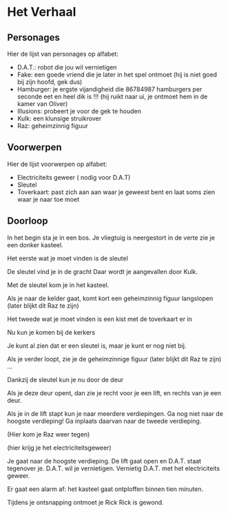 # Het Verhaal

## Personages

Hier de lijst van personages op alfabet:
 
 * D.A.T.: robot die jou wil vernietigen
 * Fake: een goede vriend die je later in het spel 
   ontmoet (hij is niet goed bij zijn hoofd, gek dus)
 * Hamburger: je ergste vijandigheid die 86784987 hamburgers per seconde eet 
   en heel dik is !!! (hij ruikt naar ui, je ontmoet hem in de kamer van Oliver)
 * Illusions: probeert je voor de gek te houden
 * Kulk: een klunsige struikrover
 * Raz: geheimzinnig figuur

## Voorwerpen

Hier de lijst voorwerpen op alfabet:

 * Electriciteits geweer ( nodig voor D.A.T)
 * Sleutel
 * Toverkaart: past zich aan aan waar je geweest bent en laat soms zien waar je naar toe moet

## Doorloop

In het begin sta je in een bos.
Je vliegtuig is neergestort in de verte zie je een donker kasteel.

Het eerste wat je moet vinden is de sleutel

De sleutel vind je in de gracht
Daar wordt je aangevallen door Kulk.

Met de sleutel kom je in het kasteel.

Als je naar de kelder gaat, komt kort een geheimzinnig figuur langslopen (later blijkt
dit Raz te zijn)

Het tweede wat je moet vinden is een kist met de toverkaart er in

Nu kun je komen bij de kerkers

Je kunt al zien dat er een sleutel is, maar je kunt er nog niet bij.

Als je verder loopt, zie je de geheimzinnige figuur (later blijkt
dit Raz te zijn) ...

Dankzij de sleutel kun je nu door de deur

Als je deze deur opent, dan zie je recht voor je een lift, 
en rechts van je een deur.

Als je in de lift stapt kun je naar meerdere verdiepingen.
Ga nog niet naar de hoogste verdieping!
Ga inplaats daarvan naar de tweede verdieping.

(Hier kom je Raz weer tegen)

(hier krijg je het electriciteitsgeweer)

Je gaat naar de hoogste verdieping. 
De lift gaat open en D.A.T. staat tegenover je.
D.A.T. wil je vernietigen.
Vernietig D.A.T. met het electriciteits geweer.

Er gaat een alarm af: het kasteel gaat ontploffen binnen tien minuten.

Tijdens je ontsnapping ontmoet je Rick
Rick is gewond. 
